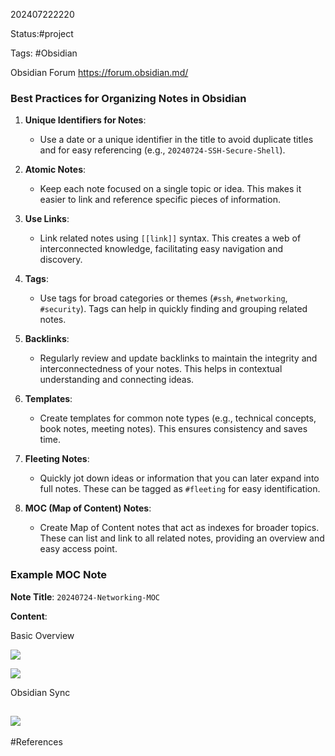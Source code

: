 202407222220

Status:#project

Tags: #Obsidian

Obsidian Forum
https://forum.obsidian.md/


### Best Practices for Organizing Notes in Obsidian

1. **Unique Identifiers for Notes**:
   - Use a date or a unique identifier in the title to avoid duplicate titles and for easy referencing (e.g., `20240724-SSH-Secure-Shell`).

2. **Atomic Notes**:
   - Keep each note focused on a single topic or idea. This makes it easier to link and reference specific pieces of information.

3. **Use Links**:
   - Link related notes using `[[link]]` syntax. This creates a web of interconnected knowledge, facilitating easy navigation and discovery.

4. **Tags**:
   - Use tags for broad categories or themes (`#ssh`, `#networking`, `#security`). Tags can help in quickly finding and grouping related notes.

5. **Backlinks**:
   - Regularly review and update backlinks to maintain the integrity and interconnectedness of your notes. This helps in contextual understanding and connecting ideas.

6. **Templates**:
   - Create templates for common note types (e.g., technical concepts, book notes, meeting notes). This ensures consistency and saves time.

7. **Fleeting Notes**:
   - Quickly jot down ideas or information that you can later expand into full notes. These can be tagged as `#fleeting` for easy identification.

8. **MOC (Map of Content) Notes**:
   - Create Map of Content notes that act as indexes for broader topics. These can list and link to all related notes, providing an overview and easy access point.

### Example MOC Note

**Note Title**: `20240724-Networking-MOC`

**Content**:


Basic Overview

![](https://www.youtube.com/watch?v=E6ySG7xYgjY)


![](https://www.youtube.com/watch?v=GRA_fwbdrtc)

Obsidian Sync

![](https://youtu.be/kTYtrIOahcU?si=bwRd6hJ0Bw51kjpR&t=15)
---
#References

